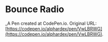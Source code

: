 # Bounce Radio
 _A Pen created at CodePen.io. Original URL: [https://codepen.io/alphardex/pen/VwLBRWG](https://codepen.io/alphardex/pen/VwLBRWG).

 